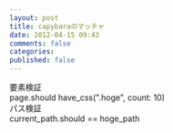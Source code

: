 ```yaml
---
layout: post
title: capybaraのマッチャ
date: 2012-04-15 09:43
comments: false
categories: 
published: false
---
```


要素検証\
page.should have\_css(".hoge", count: 10)\
パス検証\
current\_path.should == hoge\_path
